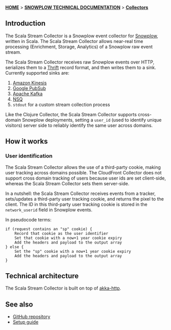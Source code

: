 [**HOME**](Home) > [**SNOWPLOW TECHNICAL DOCUMENTATION**](Snowplow-technical-documentation) > [**Collectors**](collectors)

## Introduction

The Scala Stream Collector is a Snowplow event collector for [Snowplow][snowplow], written in Scala.
The Scala Stream Collector allows near-real time processing (Enrichment, Storage, Analytics) of a
Snowplow raw event stream.

The Scala Stream Collector receives raw Snowplow events over HTTP, serializes them to a
[Thrift][thrift] record format, and then writes them to a sink. Currently supported sinks are:

1. [Amazon Kinesis][kinesis]
2. [Google PubSub][pubsub]
3. [Apache Kafka][kafka]
4. [NSQ][nsq]
5. `stdout` for a custom stream collection process

Like the Clojure Collector, the Scala Stream Collector supports cross-domain Snowplow deployments,
setting a `user_id` (used to identify unique visitors) server side to reliably identify the same
user across domains.

## How it works

### User identification

The Scala Stream Collector allows the use of a third-party cookie, making user tracking across
domains possible. The CloudFront Collector does not support cross domain tracking of users because
user ids are set client-side, whereas the Scala Stream Collector sets them server-side.

In a nutshell: the Scala Stream Collector receives events from a tracker, sets/updates a third-party
user tracking cookie, and returns the pixel to the client. The ID in this third-party user tracking
cookie is stored in the `network_userid` field in Snowplow events.

In pseudocode terms:

    if (request contains an "sp" cookie) {
        Record that cookie as the user identifier
        Set that cookie with a now+1 year cookie expiry
        Add the headers and payload to the output array
    } else {
        Set the "sp" cookie with a now+1 year cookie expiry
        Add the headers and payload to the output array
    }

## Technical architecture

The Scala Stream Collector is built on top of [akka-http][akka-http].

## See also

* [GitHub repository][github-repo]
* [Setup guide][setup-guide]

[snowplow]: http://snowplowanalytics.com
[cloudfront-collector]: https://github.com/snowplow/snowplow/tree/master/2-collectors/cloudfront-collector

[github-repo]: https://github.com/snowplow/snowplow/tree/master/2-collectors/scala-stream-collector
[setup-guide]: https://github.com/snowplow/snowplow/wiki/Setting-up-the-Scala-Stream-Collector

[akka-http]: http://doc.akka.io/docs/akka-http/current/scala/http/
[thrift]: http://thrift.apache.org/

[kinesis]: http://aws.amazon.com/kinesis/
[pubsub]: https://cloud.google.com/pubsub/
[kafka]: http://kafka.apache.org/
[nsq]: http://nsq.io/
